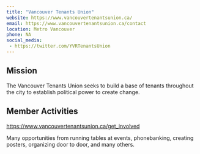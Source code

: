 ```yaml
---
title: "Vancouver Tenants Union"
website: https://www.vancouvertenantsunion.ca/
email: https://www.vancouvertenantsunion.ca/contact
location: Metro Vancouver
phone: NA
social_media: 
 - https://twitter.com/YVRTenantsUnion
---
```


## Mission

The Vancouver Tenants Union seeks to build a base of tenants throughout the city to establish political power to create change.

## Member Activities

https://www.vancouvertenantsunion.ca/get_involved

Many opportunities from running tables at events, phonebanking, creating posters, organizing door to door, and many others.

